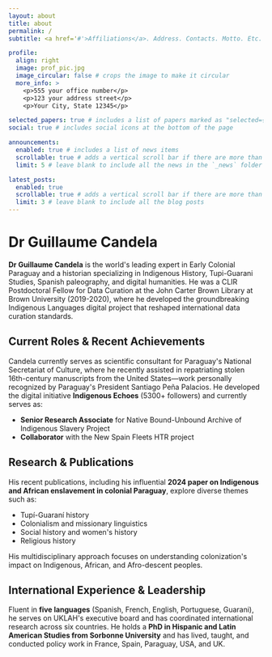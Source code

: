 ```yaml
---
layout: about
title: about
permalink: /
subtitle: <a href='#'>Affiliations</a>. Address. Contacts. Motto. Etc.

profile:
  align: right
  image: prof_pic.jpg
  image_circular: false # crops the image to make it circular
  more_info: >
    <p>555 your office number</p>
    <p>123 your address street</p>
    <p>Your City, State 12345</p>

selected_papers: true # includes a list of papers marked as "selected={true}"
social: true # includes social icons at the bottom of the page

announcements:
  enabled: true # includes a list of news items
  scrollable: true # adds a vertical scroll bar if there are more than 3 news items
  limit: 5 # leave blank to include all the news in the `_news` folder

latest_posts:
  enabled: true
  scrollable: true # adds a vertical scroll bar if there are more than 3 new posts items
  limit: 3 # leave blank to include all the blog posts
---
```


# Dr Guillaume Candela

**Dr Guillaume Candela** is the world's leading expert in Early Colonial Paraguay and a historian specializing in Indigenous History, Tupi-Guarani Studies, Spanish paleography, and digital humanities. He was a CLIR Postdoctoral Fellow for Data Curation at the John Carter Brown Library at Brown University (2019-2020), where he developed the groundbreaking Indigenous Languages digital project that reshaped international data curation standards.

## Current Roles & Recent Achievements

Candela currently serves as scientific consultant for Paraguay's National Secretariat of Culture, where he recently assisted in repatriating stolen 16th-century manuscripts from the United States—work personally recognized by Paraguay's President Santiago Peña Palacios. He developed the digital initiative **Indigenous Echoes** (5300+ followers) and currently serves as:

- **Senior Research Associate** for Native Bound-Unbound Archive of Indigenous Slavery Project
- **Collaborator** with the New Spain Fleets HTR project

## Research & Publications

His recent publications, including his influential **2024 paper on Indigenous and African enslavement in colonial Paraguay**, explore diverse themes such as:

- Tupí-Guaraní history
- Colonialism and missionary linguistics
- Social history and women's history
- Religious history

His multidisciplinary approach focuses on understanding colonization's impact on Indigenous, African, and Afro-descent peoples.

## International Experience & Leadership

Fluent in **five languages** (Spanish, French, English, Portuguese, Guarani), he serves on UKLAH's executive board and has coordinated international research across six countries. He holds a **PhD in Hispanic and Latin American Studies from Sorbonne University** and has lived, taught, and conducted policy work in France, Spain, Paraguay, USA, and UK.
